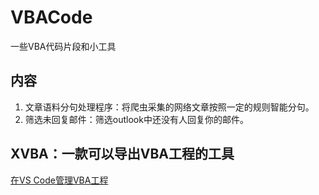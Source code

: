 # VBACode
一些VBA代码片段和小工具

## 内容
1. 文章语料分句处理程序：将爬虫采集的网络文章按照一定的规则智能分句。
2. 筛选未回复邮件：筛选outlook中还没有人回复你的邮件。

## XVBA：一款可以导出VBA工程的工具
[在VS Code管理VBA工程](https://marketplace.visualstudio.com/items?itemName=local-smart.excel-live-server&ssr=false#overview)

